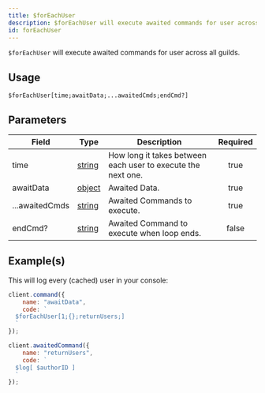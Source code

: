 ```yaml
---
title: $forEachUser
description: $forEachUser will execute awaited commands for user across all guilds.
id: forEachUser
---
```


`$forEachUser` will execute awaited commands for user across all guilds.

## Usage

```aoi
$forEachUser[time;awaitData;...awaitedCmds;endCmd?]
```

## Parameters

| Field          | Type                                                                                              | Description                                                  | Required |
| -------------- | ------------------------------------------------------------------------------------------------- | ------------------------------------------------------------ | :------: |
| time           | [string](https://developer.mozilla.org/en-US/docs/Web/JavaScript/Reference/Global_Objects/String) | How long it takes between each user to execute the next one. |   true   |
| awaitData      | [object](https://developer.mozilla.org/en-US/docs/Web/JavaScript/Reference/Global_Objects/Object) | Awaited Data.                                                |   true   |
| ...awaitedCmds | [string](https://developer.mozilla.org/en-US/docs/Web/JavaScript/Reference/Global_Objects/String) | Awaited Commands to execute.                                 |   true   |
| endCmd?        | [string](https://developer.mozilla.org/en-US/docs/Web/JavaScript/Reference/Global_Objects/String) | Awaited Command to execute when loop ends.                   |  false   |

## Example(s)

This will log every (cached) user in your console:

```javascript
client.command({
    name: "awaitData",
    code: `
  $forEachUser[1;{};returnUsers;]
  `
});

client.awaitedCommand({
    name: "returnUsers",
    code: `
  $log[ $authorID ]
  `
});
```
